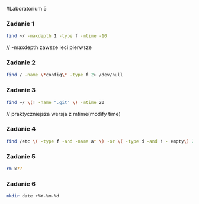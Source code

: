 #Laboratorium 5

### Zadanie 1

```sh
find ~/ -maxdepth 1 -type f -mtime -10
```
// -maxdepth zawsze leci pierwsze
### Zadanie 2

```sh
find / -name \*config\* -type f 2> /dev/null
```

### Zadanie 3

```sh
find ~/ \(! -name ".git" \) -mtime 20
```
// praktyczniejsza wersja z mtime(modify time)
### Zadanie 4

```sh
find /etc \( -type f -and -name a* \) -or \( -type d -and ! - empty\) 2> /dev/null
```

### Zadanie 5

```sh
rm x??
```
### Zadanie 6

```sh
mkdir date +%Y-%m-%d
```
